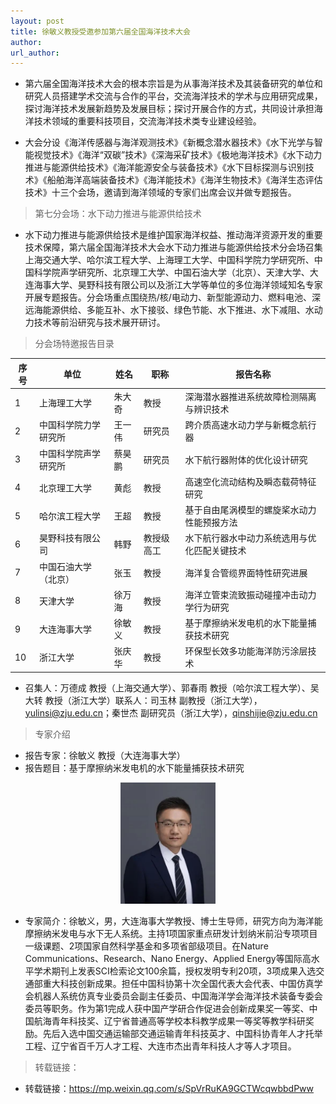 ```yaml
---
layout: post
title: 徐敏义教授受邀参加第六届全国海洋技术大会
author: 
url_author: 
---
```


- 第六届全国海洋技术大会的根本宗旨是为从事海洋技术及其装备研究的单位和研究人员搭建学术交流与合作的平台，交流海洋技术的学术与应用研究成果，探讨海洋技术发展新趋势及发展目标；探讨开展合作的方式，共同设计承担海洋技术领域的重要科技项目，交流海洋技术类专业建设经验。

- 大会分设《海洋传感器与海洋观测技术》《新概念潜水器技术》《水下光学与智能视觉技术》《海洋“双碳”技术》《深海采矿技术》《极地海洋技术》《水下动力推进与能源供给技术》《海洋能源安全与装备技术》《水下目标探测与识别技术》《船舶海洋高端装备技术》《海洋能技术》《海洋生物技术》《海洋生态评估技术》十三个会场，邀请到海洋领域的专家们出席会议并做专题报告。


> 第七分会场：水下动力推进与能源供给技术

- 水下动力推进与能源供给技术是维护国家海洋权益、推动海洋资源开发的重要技术保障，第六届全国海洋技术大会水下动力推进与能源供给技术分会场召集上海交通大学、哈尔滨工程大学、上海理工大学、中国科学院力学研究所、中国科学院声学研究所、北京理工大学、中国石油大学（北京）、天津大学、大连海事大学、昊野科技有限公司以及浙江大学等单位的多位海洋领域知名专家开展专题报告。分会场重点围绕热/核/电动力、新型能源动力、燃料电池、深远海能源供给、多能互补、水下接驳、绿色节能、水下推进、水下减阻、水动力技术等前沿研究与技术展开研讨。

> 分会场特邀报告目录

| 序号 | 单位               | 姓名   | 职称     | 报告名称                                       |
| ---- | ------------------ | ------ | -------- | ---------------------------------------------- |
| 1    | 上海理工大学       | 朱大奇 | 教授     | 深海潜水器推进系统故障检测隔离与辨识技术       |
| 2    | 中国科学院力学研究所 | 王一伟  | 研究员   | 跨介质高速水动力学与新概念航行器               |
| 3    | 中国科学院声学研究所 | 蔡昊鹏  | 研究员   | 水下航行器附体的优化设计研究                 |
| 4    | 北京理工大学       | 黄彪   | 教授     | 高速空化流动结构及瞬态载荷特征研究             |
| 5    | 哈尔滨工程大学     | 王超   | 教授     | 基于自由尾涡模型的螺旋桨水动力性能预报方法     |
| 6    | 昊野科技有限公司     | 韩野   | 教授级高工 | 水下航行器水中动力系统选用与优化匹配关键技术 |
| 7    | 中国石油大学（北京） | 张玉   | 教授     | 海洋复合管缆界面特性研究进展                   |
| 8    | 天津大学           | 徐万海 | 教授     | 海洋立管束流致振动碰撞冲击动力学行为研究       |
| 9    | 大连海事大学       | 徐敏义 | 教授     | 基于摩擦纳米发电机的水下能量捕获技术研究       |
| 10   | 浙江大学           | 张庆华 | 教授     | 环保型长效多功能海洋防污涂层技术               |


- 召集人：万德成 教授（上海交通大学）、郭春雨 教授（哈尔滨工程大学）、吴大转 教授（浙江大学）联系人：司玉林 副教授（浙江大学），yulinsi@zju.edu.cn；秦世杰 副研究员（浙江大学），qinshijie@zju.edu.cn

> 专家介绍

- 报告专家：徐敏义 教授（大连海事大学）
- 报告题目：基于摩擦纳米发电机的水下能量捕获技术研究

<p style="text-align:center;" >
<img class="center-block" style="margin:auto; width:30%;" src="/lab_images/news/qghyjsdh.jpeg" alt=""/>
<b>
</b>
</p>

- 专家简介：徐敏义，男，大连海事大学教授、博士生导师，研究方向为海洋能摩擦纳米发电与水下无人系统。主持1项国家重点研发计划纳米前沿专项项目一级课题、2项国家自然科学基金和多项省部级项目。在Nature Communications、Research、Nano Energy、Applied Energy等国际高水平学术期刊上发表SCI检索论文100余篇，授权发明专利20项，3项成果入选交通部重大科技创新成果。担任中国科协第十次全国代表大会代表、中国仿真学会机器人系统仿真专业委员会副主任委员、中国海洋学会海洋技术装备专委会委员等职务。作为第1完成人获中国产学研合作促进会创新成果奖一等奖、中国航海青年科技奖、辽宁省普通高等学校本科教学成果一等奖等教学科研奖励。先后入选中国交通运输部交通运输青年科技英才、中国科协青年人才托举工程、辽宁省百千万人才工程、大连市杰出青年科技人才等人才项目。


> 转载链接：

- 转载链接：https://mp.weixin.qq.com/s/SpVrRuKA9GCTWcqwbbdPww